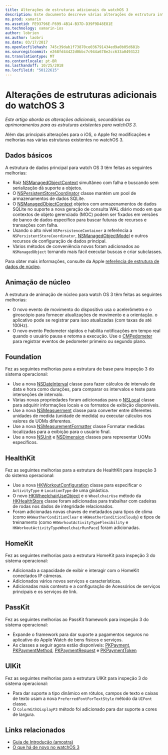 ```yaml
---
title: Alterações de estruturas adicionais do watchOS 3
description: Este documento descreve várias alterações de estrutura introduzidas com o watchOS 3 e como trabalhar com eles no Xamarin. Dados básicos, animação de núcleo, Foundation, HealthKit, HomeKit, PassKit e UIKit são discutidos.
ms.prod: xamarin
ms.assetid: FE93796E-F699-4B14-B37D-D39F9D48E81E
ms.technology: xamarin-ios
author: lobrien
ms.author: laobri
ms.date: 03/17/2017
ms.openlocfilehash: 745c39dab1f73870ce036791434ed9a0b05d681b
ms.sourcegitcommit: e268fd44422d0bbc7c944a678e2cc633a0493122
ms.translationtype: MT
ms.contentlocale: pt-BR
ms.lasthandoff: 10/25/2018
ms.locfileid: "50122615"
---
```

# <a name="additional-watchos-3-frameworks-changes"></a>Alterações de estruturas adicionais do watchOS 3

_Este artigo aborda as alterações adicionais, secundárias ou aprimoramentos para as estruturas existentes para watchOS 3._

Além das principais alterações para o iOS, o Apple fez modificações e melhorias nas várias estruturas existentes no watchOS 3.


## <a name="core-data"></a>Dados básicos

A estrutura de dados principal para watch OS 3 têm feitas as seguintes melhorias:

- Raiz [NSManagedObjectContext](https://developer.apple.com/reference/coredata/nsmanagedobjectcontext) simultâneo com falha e buscando sem serialização dá suporte a objetos.
- O [NSPersistentStoreCoordinator](https://developer.apple.com/reference/coredata/nspersistentstorecoordinator) classe mantém um pool de armazenamentos de dados SQLite.
- O [NSManagedObjectContext](https://developer.apple.com/reference/coredata/nsmanagedobjectcontext) objetos com armazenamentos de dados SQLite no suporte a nova geração de consulta WAL diário modo em que contextos de objeto gerenciado (MOC) podem ser fixados em versões de banco de dados específico para buscar futuras de recursos e transações com falha.
- Usando o alto nível `NSPersistenceContainer` a referência a `NSPersistentStoreCoordinator`, [NSManagedObjectModel](https://developer.apple.com/reference/coredata/nsmanagedobjectmodel) e outros recursos de configuração de dados principal.
- Vários métodos de conveniência novos foram adicionados ao `NSManagedObject` tornando mais fácil executar buscas e criar subclasses.

Para obter mais informações, consulte da Apple [referência de estrutura de dados de núcleo](https://developer.apple.com/reference/coredata).


## <a name="core-motion"></a>Animação de núcleo

A estrutura de animação de núcleo para watch OS 3 têm feitas as seguintes melhorias:

- O novo evento de movimento do dispositivo usa o acelerômetro e o giroscópio para fornecer atualizações de movimento e a orientação. o aplicativo pode se registrar para isso atualizadas (com taxas de até 100Hz).
- O novo evento Pedometer rápidos e habilita notificações em tempo real quando o usuário pausa e retoma a execução. Use o [CMPedometer](https://developer.apple.com/reference/coremotion/cmpedometer) para registrar eventos de pedometer primeiro ou segundo plano.


## <a name="foundation"></a>Foundation

Fez as seguintes melhorias para a estrutura de base para inspeção 3 do sistema operacional:

- Use a nova [NSDateInterval](https://developer.apple.com/reference/foundation/nsdateinterval) classe para fazer cálculos de intervalo de data e hora como durações, para comparar os intervalos e teste para interseções de intervalo.
- Várias novas propriedades foram adicionadas para o [NSLocal](https://developer.apple.com/reference/foundation/nslocale) classe para adquirir informações locais e os formatos de exibição disponíveis.
- Use a nova [NSMeasuerment](https://developer.apple.com/reference/foundation/nsmeasurement) classe para converter entre diferentes unidades de medida (unidade de medida) ou executar cálculos nos valores de UOMs diferentes.
- Use a nova [NSMeasurementFormatter](https://developer.apple.com/reference/foundation/nsmeasurementformatter) classe Formatar medidas localizadas para a exibição para o usuário final.
- Use a nova [NSUnit](https://developer.apple.com/reference/foundation/nsunit) e [NSDimension](https://developer.apple.com/reference/foundation/nsdimension) classes para representar UOMs específicos.


## <a name="healthkit"></a>HealthKit

Fez as seguintes melhorias para a estrutura de HealthKit para inspeção 3 do sistema operacional:

- Use a nova [HKWorkoutConfiguration](https://developer.apple.com/reference/healthkit/hkworkoutconfiguration) classe para especificar o `ActivityType` e `LocationType` de uma ginástica.
- O novo [HKWheelchairUseObject](https://developer.apple.com/reference/healthkit/hkwheelchairuseobject) e o `WheelchairUse` método da [HKHealthStore](https://developer.apple.com/reference/healthkit/hkhealthstore) classe foram adicionadas para trabalhar com cadeiras de rodas nos dados de integridade relacionados.
- Foram adicionadas novas chaves de metadados para tipos de clima (como `HKWeatherConditionClear` e `HKWeatherConditionCloudy`) e tipos de treinamento (como `HKWorkoutActivityTypeFlexibility` e `HKWorkoutActivityTypeWheelchairRunPace`) foram adicionadas.


## <a name="homekit"></a>HomeKit

Fez as seguintes melhorias para a estrutura HomeKit para inspeção 3 do sistema operacional:

- Adicionada a capacidade de exibir e interagir com o HomeKit conectados IP câmeras.
- Adicionados vários novos serviços e características.
- Adicionadas mais contexto e a configuração de Acessórios de serviços principais e os serviços de link.


## <a name="passkit"></a>PassKit

Fez as seguintes melhorias ao PassKit framework para inspeção 3 do sistema operacional:

- Expande o framework para dar suporte a pagamentos seguros no aplicativo do Apple Watch de bens físicos e serviços.
- As classes a seguir agora estão disponíveis: [PKPayment](https://developer.apple.com/reference/passkit/pkpayment), [PKPaymentMethod](https://developer.apple.com/reference/passkit/pkpaymentmethod), [PKPaymentRequest](https://developer.apple.com/reference/passkit/pkpaymentrequest) e [PKPaymentToken](https://developer.apple.com/reference/passkit/pkpaymenttoken)


## <a name="uikit"></a>UIKit

Fez as seguintes melhorias para a estrutura UIKit para inspeção 3 do sistema operacional:

- Para dar suporte a tipo dinâmico em rótulos, campos de texto e caixas de texto usam a nova `PreferredFontForTextStyle` método da `UIFont` classe.
- O `ColorWithDisplayP3` método foi adicionado para dar suporte a cores de largura.


## <a name="related-links"></a>Links relacionados

- [Guia de Introdução (amostra)](https://developer.xamarin.com/samples/monotouch/WatchKit/)
- [O que há de novo no watchOS 3](https://developer.apple.com/library/prerelease/content/releasenotes/General/WhatsNewInwatchOS/Articles/watchOS3.html#//apple_ref/doc/uid/TP40017085-SW1)
